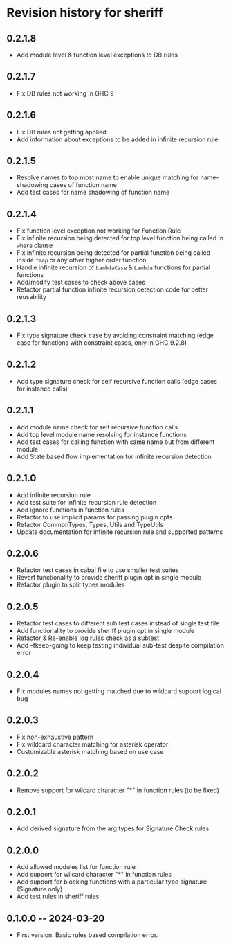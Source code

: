 # Revision history for sheriff

## 0.2.1.8
* Add module level & function level exceptions to DB rules

## 0.2.1.7
* Fix DB rules not working in GHC 9

## 0.2.1.6
* Fix DB rules not getting applied
* Add information about exceptions to be added in infinite recursion rule

## 0.2.1.5
* Resolve names to top most name to enable unique matching for name-shadowing cases of function name
* Add test cases for name shadowing of function name

## 0.2.1.4
* Fix function level exception not working for Function Rule
* Fix infinite recursion being detected for top level function being called in `where` clause
* Fix infinite recursion being detected for partial function being called inside `fmap` or any other higher order function
* Handle infinite recursion of `LambdaCase` & `Lambda` functions for partial functions
* Add/modify test cases to check above cases
* Refactor partial function infinite recursion detection code for better reusability 

## 0.2.1.3
* Fix type signature check case by avoiding constraint matching (edge case for functions with constraint cases, only in GHC 9.2.8)

## 0.2.1.2
* Add type signature check for self recursive function calls (edge cases for instance calls)

## 0.2.1.1
* Add module name check for self recursive function calls
* Add top level module name resolving for instance functions
* Add test cases for calling function with same name but from different module
* Add State based flow implementation for infinite recursion detection

## 0.2.1.0
* Add infinite recursion rule
* Add test suite for infinite recursion rule detection
* Add ignore functions in function rules
* Refactor to use implicit params for passing plugin opts
* Refactor CommonTypes, Types, Utils and TypeUtils
* Update documentation for infinite recursion rule and supported patterns

## 0.2.0.6
* Refactor test cases in cabal file to use smaller test suites
* Revert functionality to provide sheriff plugin opt in single module
* Refactor plugin to split types modules

## 0.2.0.5
* Refactor test cases to different sub test cases instead of single test file
* Add functionality to provide sheriff plugin opt in single module
* Refactor & Re-enable log rules check as a subtest
* Add -fkeep-going to keep testing individual sub-test despite compilation error

## 0.2.0.4
* Fix modules names not getting matched due to wildcard support logical bug

## 0.2.0.3
* Fix non-exhaustive pattern
* Fix wildcard character matching for asterisk operator
* Customizable asterisk matching based on use case

## 0.2.0.2
* Remove support for wilcard character "*" in function rules (to be fixed)

## 0.2.0.1
* Add derived signature from the arg types for Signature Check rules

## 0.2.0.0
* Add allowed modules list for function rule
* Add support for wilcard character "*" in function rules
* Add support for blocking functions with a particular type signature (Signature only)
* Add test rules in sheriff rules

## 0.1.0.0 -- 2024-03-20
* First version. Basic rules based compilation error.
